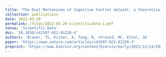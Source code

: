 ```yaml
---
title: "The Dual Mechanisms of Cognitive Control dataset, a theoretically-guided within-subject task fMRI battery"
collection: publications
date: 2022-03-29
permalink: /files/2022-03-29-scientificdata-1.pdf
venue: 'Scientific Data'
doi: '10.1038/s41597-022-01226-4'
authors: 'Braver, TS, Kizner, A, Tang, R, <Freund, MC, Etzel, JA'
paper: 'https://www.nature.com/articles/s41597-022-01226-4'
preprint: 'https://www.biorxiv.org/content/biorxiv/early/2021/12/14/2021.05.28.446178'
---
```


